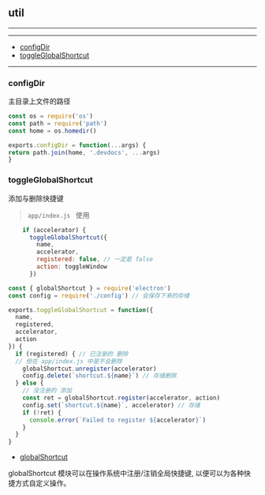 ## util

---
<!-- START doctoc generated TOC please keep comment here to allow auto update -->
<!-- DON'T EDIT THIS SECTION, INSTEAD RE-RUN doctoc TO UPDATE -->
---

- [configDir](#configdir)
- [toggleGlobalShortcut](#toggleglobalshortcut)

<!-- END doctoc generated TOC please keep comment here to allow auto update -->
---
### configDir

主目录上文件的路径

``` js
const os = require('os')
const path = require('path')
const home = os.homedir()

exports.configDir = function(...args) {
return path.join(home, '.devdocs', ...args)
}
```

### toggleGlobalShortcut

添加与删除快捷键

> `app/index.js ` 使用

``` js
    if (accelerator) {
      toggleGlobalShortcut({
        name,
        accelerator,
        registered: false, // 一定是 false
        action: toggleWindow
      })
```

``` js
const { globalShortcut } = require('electron')
const config = require('./config') // 会保存下来的存储

exports.toggleGlobalShortcut = function({
  name,
  registered,
  accelerator,
  action
}) {
  if (registered) { // 已注册的 删除
  // 但在 app/index.js 中是不会删除
    globalShortcut.unregister(accelerator)
    config.delete(`shortcut.${name}`) // 存储删除
  } else {
    // 没注册的 添加
    const ret = globalShortcut.register(accelerator, action)
    config.set(`shortcut.${name}`, accelerator) // 存储
    if (!ret) {
      console.error(`Failed to register ${accelerator}`)
    }
  }
}

```

- [globalShortcut](https://electronjs.org/docs/api/global-shortcut#globalshortcut)

globalShortcut 模块可以在操作系统中注册/注销全局快捷键, 以便可以为各种快捷方式自定义操作。